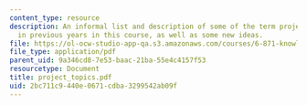 ```yaml
---
content_type: resource
description: An informal list and description of some of the term project topics done
  in previous years in this course, as well as some new ideas.
file: https://ol-ocw-studio-app-qa.s3.amazonaws.com/courses/6-871-knowledge-based-applications-systems-spring-2005/2bc711c9440e0671cdba3299542ab09f_project_topics.pdf
file_type: application/pdf
parent_uid: 9a346cd8-7e53-baac-21ba-55e4c4157f53
resourcetype: Document
title: project_topics.pdf
uid: 2bc711c9-440e-0671-cdba-3299542ab09f
---
```

